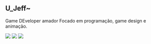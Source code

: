 ## U_Jeff~

Game DEveloper amador
Focado em programação, game design  e animação.

<div>
  <a href="https://www.instagram.com/jeff_o_mago/" target="_blank"><img src="https://img.shields.io/badge/Instagram-FF0069.svg?style=for-the-badge&logo=Instagram&logoColor=white" target="_blank"></a>
  <a href="https://www.linkedin.com/in/jefferson-santana-213b7b285/" target="_blank"><img src="https://img.shields.io/badge/LinkedIn-0077B5?style=for-the-badge&logo=linkedin&logoColor=white" target="_blank"></a>
  <a href="mailto:jeffersonsant2002@gmail.com target="_blank"><img src="https://img.shields.io/badge/Gmail-EA4335.svg?style=for-the-badge&logo=Gmail&logoColor=white"></a>
</div>
